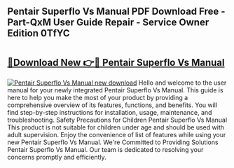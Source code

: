 ## Pentair Superflo Vs Manual PDF Download Free - Part-QxM User Guide Repair - Service Owner Edition 0TfYC

# <h2><a href="http://bc37754.oget.top/?id=Pentair+Superflo+Vs+Manual">🔗Download New 👉🔴 Pentair Superflo Vs Manual</a></h2>

[![Pentair Superflo Vs Manual new download](https://i.imgur.com/5g1atiW.png)](http://bc37754.oget.top/?id=Pentair+Superflo+Vs+Manual)
Hello and welcome to the user manual for your newly integrated Pentair Superflo Vs Manual. This guide is here to help you make the most of your product by providing a comprehensive overview of its features, functions, and benefits. You will find step-by-step instructions for installation, usage, maintenance, and troubleshooting. Safety Precautions for Children Pentair Superflo Vs Manual This product is not suitable for children under age and should be used with adult supervision. Enjoy the convenience of list of features while using your new Pentair Superflo Vs Manual. We're Committed to Providing Solutions Pentair Superflo Vs Manual. Our team is dedicated to resolving your concerns promptly and efficiently.
